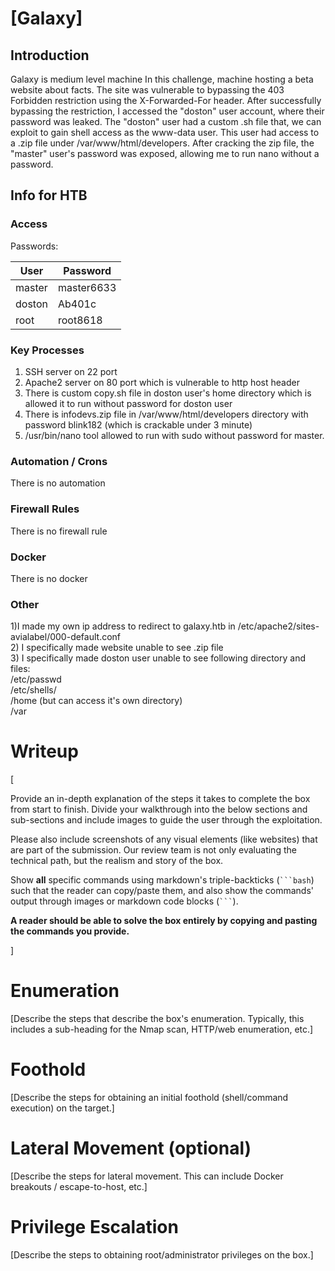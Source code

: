 # [Galaxy]

## Introduction

Galaxy is medium level machine In this challenge, machine hosting a beta website about facts. The site was vulnerable to bypassing the 403 Forbidden restriction using the X-Forwarded-For header. After successfully bypassing the restriction, I accessed the "doston" user account, where their password was leaked. The "doston" user had a custom .sh file that, we can exploit to gain shell access as the www-data user. This user had access to a .zip file under /var/www/html/developers. After cracking the zip file, the "master" user's password was exposed, allowing me to run nano without a password.

## Info for HTB

### Access

Passwords:

| User  | Password                            |
| ----- | ----------------------------------- |
| master | master6633 |
| doston | Ab401c |
| root  | root8618 |

### Key Processes

1) SSH server on 22 port
2) Apache2 server on 80 port which is vulnerable to http host header
3) There is custom copy.sh file in doston user's home directory which is allowed it to run without password for doston user
4) There is infodevs.zip file in /var/www/html/developers directory with password blink182 (which is crackable under 3 minute)
5) /usr/bin/nano tool allowed to run with sudo without password for master.

### Automation / Crons
There is no automation

### Firewall Rules

There is no firewall rule

### Docker

There is no docker

### Other

1)I made my own ip address to redirect to galaxy.htb in /etc/apache2/sites-avialabel/000-default.conf<br>
2) I specifically made website unable to see .zip file<br>
3) I specifically made doston user unable to see following directory and files: <br>/etc/passwd<br> /etc/shells/<br> /home (but can access it's own directory)<br> /var


# Writeup

[

Provide an in-depth explanation of the steps it takes to complete the box from start to finish. Divide your walkthrough into the below sections and sub-sections and include images to guide the user through the exploitation. 

Please also include screenshots of any visual elements (like websites) that are part of the submission. Our review team is not only evaluating the technical path, but the realism and story of the box.

Show **all** specific commands using markdown's triple-backticks (```` ```bash ````) such that the reader can copy/paste them, and also show the commands' output through images or markdown code blocks (```` ``` ````). 

**A reader should be able to solve the box entirely by copying and pasting the commands you provide.**

]

# Enumeration

[Describe the steps that describe the box's enumeration. Typically, this includes a sub-heading for the Nmap scan, HTTP/web enumeration, etc.]

# Foothold

[Describe the steps for obtaining an initial foothold (shell/command execution) on the target.]

# Lateral Movement (optional)

[Describe the steps for lateral movement. This can include Docker breakouts / escape-to-host, etc.]

# Privilege Escalation

[Describe the steps to obtaining root/administrator privileges on the box.]
